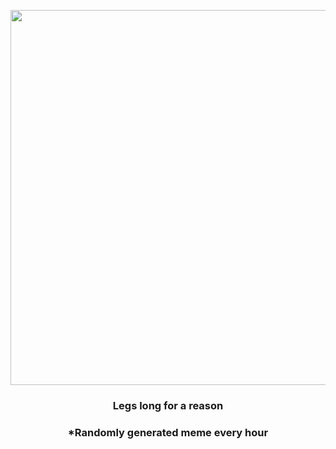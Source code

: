 <p align="center">
        <img src="https://i.redd.it/gfx4jj9obw591.jpg" width="600" height="600">
        </p>
        <h3 align="center">Legs long for a reason</h3>
        <h3 align="center">*Randomly generated meme every hour</h3>
    